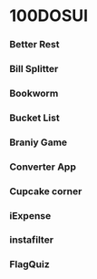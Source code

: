 # 100DOSUI


### Better Rest
### Bill Splitter
### Bookworm
### Bucket List
### Braniy Game
### Converter App
### Cupcake corner
### iExpense 
### instafilter
### FlagQuiz 
